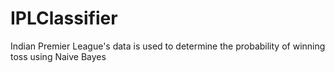 # IPLClassifier
Indian Premier League's data is used to determine the probability of winning toss using Naive Bayes
